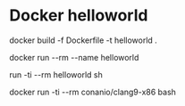 # Docker helloworld

docker build -f Dockerfile -t helloworld .

docker run --rm --name helloworld

run -ti --rm helloworld sh

docker run -ti --rm conanio/clang9-x86 bash
